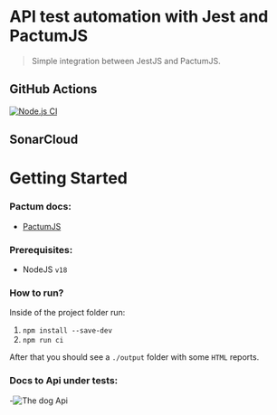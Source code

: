 # API test automation with Jest and PactumJS

> Simple integration between JestJS and PactumJS.

## GitHub Actions

[![Node.js CI](https://github.com/PedroMendesQA/Jest-pactum-/actions/workflows/node.js.yml/badge.svg)](https://github.com/PedroMendesQA/Jest-pactum-/actions/workflows/node.js.yml)

## SonarCloud


# Getting Started

### Pactum docs:
 - [PactumJS](https://pactumjs.github.io/api/api/table-of-contents.html)

### Prerequisites:
 - NodeJS `v18`

### How to run?

Inside of the project folder run:

 1. `npm install --save-dev`
 1. `npm run ci`

After that you should see a `./output` folder with some `HTML` reports.

### Docs to Api under tests:
 -![The dog Api](https://www.thedogapi.com/)